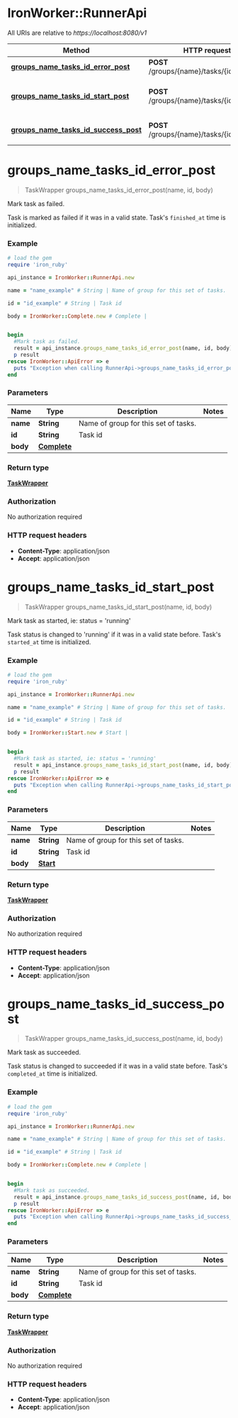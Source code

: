 # IronWorker::RunnerApi

All URIs are relative to *https://localhost:8080/v1*

Method | HTTP request | Description
------------- | ------------- | -------------
[**groups_name_tasks_id_error_post**](RunnerApi.md#groups_name_tasks_id_error_post) | **POST** /groups/{name}/tasks/{id}/error | Mark task as failed.
[**groups_name_tasks_id_start_post**](RunnerApi.md#groups_name_tasks_id_start_post) | **POST** /groups/{name}/tasks/{id}/start | Mark task as started, ie: status &#x3D; &#39;running&#39;
[**groups_name_tasks_id_success_post**](RunnerApi.md#groups_name_tasks_id_success_post) | **POST** /groups/{name}/tasks/{id}/success | Mark task as succeeded.


# **groups_name_tasks_id_error_post**
> TaskWrapper groups_name_tasks_id_error_post(name, id, body)

Mark task as failed.

Task is marked as failed if it was in a valid state. Task's `finished_at` time is initialized.

### Example
```ruby
# load the gem
require 'iron_ruby'

api_instance = IronWorker::RunnerApi.new

name = "name_example" # String | Name of group for this set of tasks.

id = "id_example" # String | Task id

body = IronWorker::Complete.new # Complete | 


begin
  #Mark task as failed.
  result = api_instance.groups_name_tasks_id_error_post(name, id, body)
  p result
rescue IronWorker::ApiError => e
  puts "Exception when calling RunnerApi->groups_name_tasks_id_error_post: #{e}"
end
```

### Parameters

Name | Type | Description  | Notes
------------- | ------------- | ------------- | -------------
 **name** | **String**| Name of group for this set of tasks. | 
 **id** | **String**| Task id | 
 **body** | [**Complete**](Complete.md)|  | 

### Return type

[**TaskWrapper**](TaskWrapper.md)

### Authorization

No authorization required

### HTTP request headers

 - **Content-Type**: application/json
 - **Accept**: application/json



# **groups_name_tasks_id_start_post**
> TaskWrapper groups_name_tasks_id_start_post(name, id, body)

Mark task as started, ie: status = 'running'

Task status is changed to 'running' if it was in a valid state before. Task's `started_at` time is initialized.

### Example
```ruby
# load the gem
require 'iron_ruby'

api_instance = IronWorker::RunnerApi.new

name = "name_example" # String | Name of group for this set of tasks.

id = "id_example" # String | Task id

body = IronWorker::Start.new # Start | 


begin
  #Mark task as started, ie: status = 'running'
  result = api_instance.groups_name_tasks_id_start_post(name, id, body)
  p result
rescue IronWorker::ApiError => e
  puts "Exception when calling RunnerApi->groups_name_tasks_id_start_post: #{e}"
end
```

### Parameters

Name | Type | Description  | Notes
------------- | ------------- | ------------- | -------------
 **name** | **String**| Name of group for this set of tasks. | 
 **id** | **String**| Task id | 
 **body** | [**Start**](Start.md)|  | 

### Return type

[**TaskWrapper**](TaskWrapper.md)

### Authorization

No authorization required

### HTTP request headers

 - **Content-Type**: application/json
 - **Accept**: application/json



# **groups_name_tasks_id_success_post**
> TaskWrapper groups_name_tasks_id_success_post(name, id, body)

Mark task as succeeded.

Task status is changed to succeeded if it was in a valid state before. Task's `completed_at` time is initialized.

### Example
```ruby
# load the gem
require 'iron_ruby'

api_instance = IronWorker::RunnerApi.new

name = "name_example" # String | Name of group for this set of tasks.

id = "id_example" # String | Task id

body = IronWorker::Complete.new # Complete | 


begin
  #Mark task as succeeded.
  result = api_instance.groups_name_tasks_id_success_post(name, id, body)
  p result
rescue IronWorker::ApiError => e
  puts "Exception when calling RunnerApi->groups_name_tasks_id_success_post: #{e}"
end
```

### Parameters

Name | Type | Description  | Notes
------------- | ------------- | ------------- | -------------
 **name** | **String**| Name of group for this set of tasks. | 
 **id** | **String**| Task id | 
 **body** | [**Complete**](Complete.md)|  | 

### Return type

[**TaskWrapper**](TaskWrapper.md)

### Authorization

No authorization required

### HTTP request headers

 - **Content-Type**: application/json
 - **Accept**: application/json



